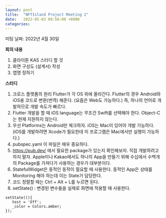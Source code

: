 ```yaml
---
layout: post
title:  "NFTIsland Project Meeting 2"
date:   2022-05-03 09:56:00 +0900
categories: 
---
```

미팅 날짜: 2022년 4월 30일

**회의 내용**
1. 클라이톤 KAS 스터디 할 것
2. 화면 구성도 (설계서) 작성
3. 앱명 정하기

**스터디**
1. 크로스 플랫폼의 원리
Flutter가 각 OS 위에 올라간다. Flutter의 경우 Android와 iOS용 코드로 변환(번역) 해준다. (요즘은 Web도 가능하다.) 즉, 하나의 언어로 개발하므로 개발 속도가 빠르다.
2. Flutter 개발을 할 때 iOS language는 무조건 Swift를 선택해야 한다. Object-C는 현재 지원하지 않는다.
3. 우선 Platforms는 Android만 체크하자. iOS는 Mac이 있어야 개발 가능하다. (iOS를 개발하려면 Xcode가 필요한데 이 프로그램은 Mac에서만 실행이 가능하다.)
4. pubspec.yaml 이 파일은 매우 중요하다.
5. https://pub.dev/ 에서 필요한 package가 있는지 확인해보자. 직접 개발하려고 하지 말자. Apple이나 Kakao에서도 하나의 App을 만들기 위해 수십에서 수백개의 Package를 가져다가 사용하는 경우가 대부분이다. 
6. StatefulWidget은 동적인 동작이 필요할 때 사용한다. 동적인 App은 상태를 Monitoring 해야 하는데 이는 State가 담당한다.
7. 코드 정렬할 때는 Ctrl + Alt + L를 누르면 된다.
8. setState() : 변경된 변수들을 실제로 화면에 적용할 때 사용한다. 
```
setState((){
   test = 'Off';
   _color = Colors.amber;
});
```

